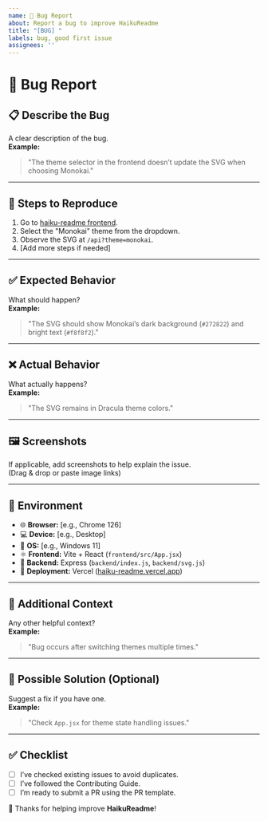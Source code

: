 ```yaml
---
name: 🐞 Bug Report
about: Report a bug to improve HaikuReadme
title: "[BUG] "
labels: bug, good first issue
assignees: ''
---
```


# 🐛 Bug Report

## 📋 Describe the Bug

A clear description of the bug.  
**Example:**  
> "The theme selector in the frontend doesn’t update the SVG when choosing Monokai."

---

## 🔁 Steps to Reproduce

1. Go to [haiku-readme frontend](https://chinmay29hub-haiku-readme.vercel.app/).
2. Select the "Monokai" theme from the dropdown.
3. Observe the SVG at `/api?theme=monokai`.
4. [Add more steps if needed]

---

## ✅ Expected Behavior

What should happen?  
**Example:**  
> "The SVG should show Monokai’s dark background (`#272822`) and bright text (`#f8f8f2`)."

---

## ❌ Actual Behavior

What actually happens?  
**Example:**  
> "The SVG remains in Dracula theme colors."

---

## 🖼️ Screenshots

If applicable, add screenshots to help explain the issue.  
(Drag & drop or paste image links)

---

## 🧪 Environment

- 🌐 **Browser:** [e.g., Chrome 126]
- 💻 **Device:** [e.g., Desktop]
- 🧠 **OS:** [e.g., Windows 11]
- ⚛️ **Frontend:** Vite + React (`frontend/src/App.jsx`)
- 🔧 **Backend:** Express (`backend/index.js`, `backend/svg.js`)
- 🚀 **Deployment:** Vercel ([haiku-readme.vercel.app](https://chinmay29hub-haiku-readme.vercel.app/))

---

## 💬 Additional Context

Any other helpful context?  
**Example:**  
> "Bug occurs after switching themes multiple times."

---

## 🧠 Possible Solution (Optional)

Suggest a fix if you have one.  
**Example:**  
> "Check `App.jsx` for theme state handling issues."

---

## ✅ Checklist

- [ ] I’ve checked existing issues to avoid duplicates.
- [ ] I’ve followed the Contributing Guide.
- [ ] I’m ready to submit a PR using the PR template.

🧡 Thanks for helping improve **HaikuReadme**!
